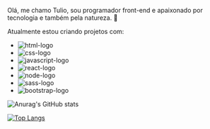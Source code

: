 

Olá, me chamo Tulio, sou programador front-end e apaixonado por tecnologia e também pela natureza. :leaves:

Atualmente estou criando projetos com:
 - <img src="https://img.shields.io/badge/HTML5-E34F26?style=for-the-badge&logo=html5&logoColor=white" alt="html-logo">
 - <img src="https://img.shields.io/badge/CSS3-1572B6?style=for-the-badge&logo=css3&logoColor=white" alt="css-logo">
 - <img src="https://img.shields.io/badge/JavaScript-323330?style=for-the-badge&logo=javascript&logoColor=F7DF1E" alt="javascript-logo">
 - <img src="https://img.shields.io/badge/React-20232A?style=for-the-badge&logo=react&logoColor=61DAFB" alt="react-logo"> 
 - <img src="https://img.shields.io/badge/Node.js-43853D?style=for-the-badge&logo=node.js&logoColor=white" alt="node-logo"> 
 - <img src="https://img.shields.io/badge/Sass-CC6699?style=for-the-badge&logo=sass&logoColor=white" alt="sass-logo"> 
  - <img src="https://img.shields.io/badge/Bootstrap-563D7C?style=for-the-badge&logo=bootstrap&logoColor=white" alt="bootstrap-logo"> 

![Anurag's GitHub stats](https://github-readme-stats.vercel.app/api?username=TulioFarias&show_icons=true&theme=tokyonight)


[![Top Langs](https://github-readme-stats.vercel.app/api/top-langs/?username=TulioFarias&layout=compact)](https://github.com/anuraghazra/github-readme-stats)




<!--
**TulioFarias/TulioFarias** is a ✨ _special_ ✨ repository because its `README.md` (this file) appears on your GitHub profile.

Here are some ideas to get you started:

- 🔭 I’m currently working on ...
- 🌱 I’m currently learning ...
- 👯 I’m looking to collaborate on ...
- 🤔 I’m looking for help with ...
- 💬 Ask me about ...
- 📫 How to reach me: ...
- 😄 Pronouns: ...
- ⚡ Fun fact: ...
-->
